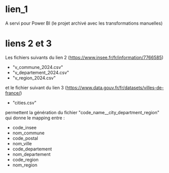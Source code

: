 # lien_1

A servi pour Power BI (le projet archivé avec les transformations manuelles)


# liens 2 et 3

Les fichiers suivants du lien 2 (https://www.insee.fr/fr/information/7766585)

  - "v_commune_2024.csv"
  - "v_departement_2024.csv"
  - "v_region_2024.csv"

et le fichier suivant du lien 3 (https://www.data.gouv.fr/fr/datasets/villes-de-france/)

  - "cities.csv"

permettent la génération du fichier "code_name__city_department_region" qui donne le mapping entre :

  - code_insee
  - nom_commune
  - code_postal
  - nom_ville
  - code_departement
  - nom_departement
  - code_region
  - nom_region
